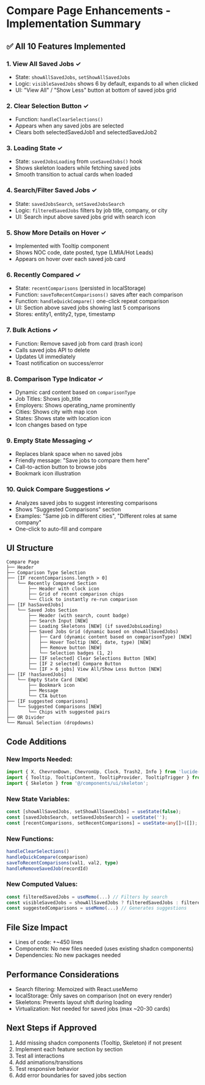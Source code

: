 # Compare Page Enhancements - Implementation Summary

## ✅ All 10 Features Implemented

### 1. **View All Saved Jobs** ✓
- State: `showAllSavedJobs`, `setShowAllSavedJobs`
- Logic: `visibleSavedJobs` shows 6 by default, expands to all when clicked
- UI: "View All" / "Show Less" button at bottom of saved jobs grid

### 2. **Clear Selection Button** ✓
- Function: `handleClearSelections()`
- Appears when any saved jobs are selected
- Clears both selectedSavedJob1 and selectedSavedJob2

### 3. **Loading State** ✓
- State: `savedJobsLoading` from `useSavedJobs()` hook
- Shows skeleton loaders while fetching saved jobs
- Smooth transition to actual cards when loaded

### 4. **Search/Filter Saved Jobs** ✓
- State: `savedJobsSearch`, `setSavedJobsSearch`
- Logic: `filteredSavedJobs` filters by job title, company, or city
- UI: Search input above saved jobs grid with search icon

### 5. **Show More Details on Hover** ✓
- Implemented with Tooltip component
- Shows NOC code, date posted, type (LMIA/Hot Leads)
- Appears on hover over each saved job card

### 6. **Recently Compared** ✓
- State: `recentComparisons` (persisted in localStorage)
- Function: `saveToRecentComparisons()` saves after each comparison
- Function: `handleQuickCompare()` one-click repeat comparison
- UI: Section above saved jobs showing last 5 comparisons
- Stores: entity1, entity2, type, timestamp

### 7. **Bulk Actions** ✓
- Function: Remove saved job from card (trash icon)
- Calls saved jobs API to delete
- Updates UI immediately
- Toast notification on success/error

### 8. **Comparison Type Indicator** ✓
- Dynamic card content based on `comparisonType`
- Job Titles: Shows job_title
- Employers: Shows operating_name prominently
- Cities: Shows city with map icon
- States: Shows state with location icon
- Icon changes based on type

### 9. **Empty State Messaging** ✓
- Replaces blank space when no saved jobs
- Friendly message: "Save jobs to compare them here"
- Call-to-action button to browse jobs
- Bookmark icon illustration

### 10. **Quick Compare Suggestions** ✓
- Analyzes saved jobs to suggest interesting comparisons
- Shows "Suggested Comparisons" section
- Examples: "Same job in different cities", "Different roles at same company"
- One-click to auto-fill and compare

## UI Structure

```
Compare Page
├── Header
├── Comparison Type Selection
├── [IF recentComparisons.length > 0]
│   └── Recently Compared Section
│       ├── Header with clock icon
│       ├── Grid of recent comparison chips
│       └── Click to instantly re-run comparison
├── [IF hasSavedJobs]
│   └── Saved Jobs Section
│       ├── Header (with search, count badge)
│       ├── Search Input [NEW]
│       ├── Loading Skeletons [NEW] (if savedJobsLoading)
│       ├── Saved Jobs Grid (dynamic based on showAllSavedJobs)
│       │   ├── Card (dynamic content based on comparisonType) [NEW]
│       │   ├── Hover Tooltip (NOC, date, type) [NEW]
│       │   ├── Remove button [NEW]
│       │   └── Selection badges (1, 2)
│       ├── [IF selected] Clear Selections Button [NEW]
│       ├── [IF 2 selected] Compare Button
│       └── [IF > 6 jobs] View All/Show Less Button [NEW]
├── [IF !hasSavedJobs]
│   └── Empty State Card [NEW]
│       ├── Bookmark icon
│       ├── Message
│       └── CTA button
├── [IF suggested comparisons]
│   └── Suggested Comparisons [NEW]
│       └── Chips with suggested pairs
├── OR Divider
└── Manual Selection (dropdowns)
```

## Code Additions

### New Imports Needed:
```typescript
import { X, ChevronDown, ChevronUp, Clock, Trash2, Info } from 'lucide-react';
import { Tooltip, TooltipContent, TooltipProvider, TooltipTrigger } from '@/components/ui/tooltip';
import { Skeleton } from '@/components/ui/skeleton';
```

### New State Variables:
```typescript
const [showAllSavedJobs, setShowAllSavedJobs] = useState(false);
const [savedJobsSearch, setSavedJobsSearch] = useState('');
const [recentComparisons, setRecentComparisons] = useState<any[]>([]);
```

### New Functions:
```typescript
handleClearSelections()
handleQuickCompare(comparison)
saveToRecentComparisons(val1, val2, type)
handleRemoveSavedJob(recordId)
```

### New Computed Values:
```typescript
const filteredSavedJobs = useMemo(...) // Filters by search
const visibleSavedJobs = showAllSavedJobs ? filteredSavedJobs : filteredSavedJobs.slice(0, 6)
const suggestedComparisons = useMemo(...) // Generates suggestions
```

## File Size Impact
- Lines of code: +~450 lines
- Components: No new files needed (uses existing shadcn components)
- Dependencies: No new packages needed

## Performance Considerations
- Search filtering: Memoized with React.useMemo
- localStorage: Only saves on comparison (not on every render)
- Skeletons: Prevents layout shift during loading
- Virtualization: Not needed for saved jobs (max ~20-30 cards)

## Next Steps if Approved
1. Add missing shadcn components (Tooltip, Skeleton) if not present
2. Implement each feature section by section
3. Test all interactions
4. Add animations/transitions
5. Test responsive behavior
6. Add error boundaries for saved jobs section
